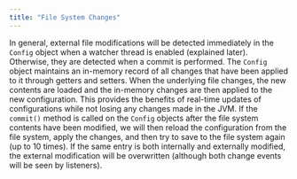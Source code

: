 ```yaml
---
title: "File System Changes"
---
```


In general, external file modifications will be detected immediately in the `Config`
object when a watcher thread is enabled (explained later).
Otherwise, they are detected when a commit is performed.
The `Config` object maintains an in-memory record of all changes that have been applied to it
through getters and setters.
When the underlying file changes, the new contents are loaded and the in-memory changes are then
applied to the new configuration.
This provides the benefits of real-time updates of configurations while not losing any changes made in the JVM.
If the `commit()` method is called on the `Config` objects after the file system
contents have been modified, we will then reload the configuration from the file system, apply the
changes, and then try to save to the file system again (up to 10 times).
If the same entry is both internally and externally modified, the external modification will be
overwritten (although both change events will be seen by listeners).